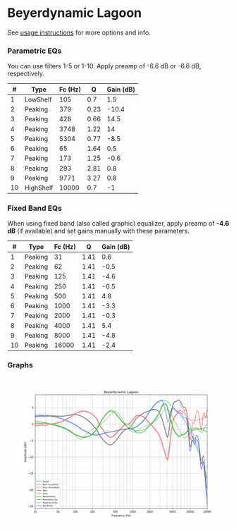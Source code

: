 # Beyerdynamic Lagoon
See [usage instructions](https://github.com/jaakkopasanen/AutoEq#usage) for more options and info.

### Parametric EQs
You can use filters 1-5 or 1-10. Apply preamp of -6.6 dB or -6.6 dB, respectively.

|   # | Type      |   Fc (Hz) |    Q |   Gain (dB) |
|-----|-----------|-----------|------|-------------|
|   1 | LowShelf  |       105 | 0.7  |         1.5 |
|   2 | Peaking   |       379 | 0.23 |       -10.4 |
|   3 | Peaking   |       428 | 0.66 |        14.5 |
|   4 | Peaking   |      3748 | 1.22 |        14   |
|   5 | Peaking   |      5304 | 0.77 |        -8.5 |
|   6 | Peaking   |        65 | 1.64 |         0.5 |
|   7 | Peaking   |       173 | 1.25 |        -0.6 |
|   8 | Peaking   |       293 | 2.81 |         0.8 |
|   9 | Peaking   |      9771 | 3.27 |         0.8 |
|  10 | HighShelf |     10000 | 0.7  |        -1   |

### Fixed Band EQs
When using fixed band (also called graphic) equalizer, apply preamp of **-4.6 dB** (if available) and set gains manually with these parameters.

|   # | Type    |   Fc (Hz) |    Q |   Gain (dB) |
|-----|---------|-----------|------|-------------|
|   1 | Peaking |        31 | 1.41 |         0.6 |
|   2 | Peaking |        62 | 1.41 |        -0.5 |
|   3 | Peaking |       125 | 1.41 |        -4.6 |
|   4 | Peaking |       250 | 1.41 |        -0.5 |
|   5 | Peaking |       500 | 1.41 |         4.8 |
|   6 | Peaking |      1000 | 1.41 |        -3.3 |
|   7 | Peaking |      2000 | 1.41 |        -0.3 |
|   8 | Peaking |      4000 | 1.41 |         5.4 |
|   9 | Peaking |      8000 | 1.41 |        -4.8 |
|  10 | Peaking |     16000 | 1.41 |        -2.4 |

### Graphs
![](./Beyerdynamic%20Lagoon.png)
